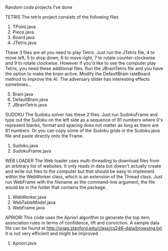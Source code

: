 Random code projects I've done

TETRIS
 The tetris project consists of the following files
 1. TPoint.java
 2. Piece.java
 3. Board.java
 4. JTetris.java
 
These 3 files are all you need to play Tetris. Just run the JTetris file, 4 to move left, 5 to drop down, 6 to move right, 7 to rotate counter-clockwise and 9 to rotate clockwise. However if you'd like to see the computer play Tetris, you need these additional files. Run the JBrainTetris file and you have the option to make the brain active. Modify the DefaultBrain rateBoard method to improve the AI. The adversary slider has interesting effects sometimes...
 
 5. Brain.java
 6. DefaultBrain.java
 7. JBrainTetris.java
 
 
SUDOKU
 The Sudoku solver has these 2 files. Just run SudokuFrame and type out the Sudoku on the left side as a sequence of 81 numbers where 0's represent blanks, format and spacing does not matter as long as there are 81 numbers. Or you can copy some of the Sudoku grids in the Sudoku.java file and paste directly onto the Frame.
 1. Sudoku.java
 2. SudokuFrame.java



WEB LOADER
 The Web loader uses multi-threading to download files from an arbitrary list of websites. It only reads in data but doesn't actually create and write out files to the computer but that should be easy to implement within the WebWorker class, which is an extension of the Thread class. Just run WebFrame with the filename as the command-line argument, the file would be in the folder that contains the package.
 1. WebWorker.java
 2. WebTableModel.java
 3. WebFrame.java


APRIORI
 This code uses the Apriori algorithm to generate the top item association rules in terms of confidence, lift and conviction. A sample data file can be found at http://snap.stanford.edu/class/cs246-data/browsing.txt. It is not very efficient and might be improved.
 1. Apriori.java
